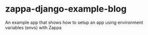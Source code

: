 # zappa-django-example-blog
An example app that shows how to setup an app using environment variables (envs) with Zappa
